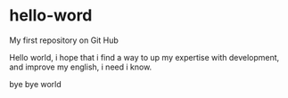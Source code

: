 # hello-word
My first repository on Git Hub

Hello world, i hope that i find a way to up my expertise with development, and improve my english, i need i know.

bye bye world
